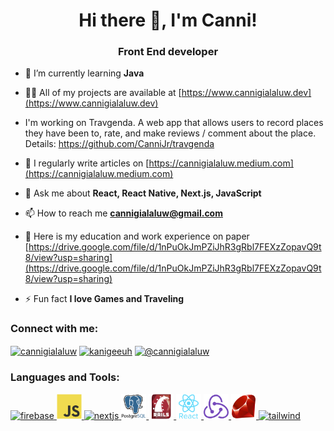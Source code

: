 <h1 align="center">Hi there 👋, I'm Canni!</h1>
<h3 align="center">Front End developer</h3>


- 🌱 I’m currently learning **Java**

- 👨‍💻 All of my projects are available at [https://www.cannigialaluw.dev](https://www.cannigialaluw.dev)

- I'm working on Travgenda. A web app that allows users to record places they have been to, rate, and make reviews / comment about the place. 
  Details: https://github.com/CanniJr/travgenda

- 📝 I regularly write articles on [https://cannigialaluw.medium.com](https://cannigialaluw.medium.com)

- 💬 Ask me about **React, React Native, Next.js, JavaScript**

- 📫 How to reach me **cannigialaluw@gmail.com**

- 📄 Here is my education and work experience on paper [https://drive.google.com/file/d/1nPuOkJmPZiJhR3gRbl7FEXzZopavQ9t8/view?usp=sharing](https://drive.google.com/file/d/1nPuOkJmPZiJhR3gRbl7FEXzZopavQ9t8/view?usp=sharing)

- ⚡ Fun fact **I love Games and Traveling**


<h3 align="left">Connect with me:</h3>
<p align="left">
<a href="https://linkedin.com/in/cannigialaluw" target="blank"><img align="center" src="https://raw.githubusercontent.com/rahuldkjain/github-profile-readme-generator/neutral-icons/src/images/icons/Social/linked-in-alt.svg" alt="cannigialaluw" height="30" width="40" /></a>
<a href="https://instagram.com/kanigeeuh" target="blank"><img align="center" src="https://raw.githubusercontent.com/rahuldkjain/github-profile-readme-generator/neutral-icons/src/images/icons/Social/instagram.svg" alt="kanigeeuh" height="30" width="40" /></a>
<a href="https://medium.com/@cannigialaluw" target="blank"><img align="center" src="https://raw.githubusercontent.com/rahuldkjain/github-profile-readme-generator/neutral-icons/src/images/icons/Social/medium.svg" alt="@cannigialaluw" height="30" width="40" /></a>
</p>

<h3 align="left">Languages and Tools:</h3>
<p align="left"> <a href="https://firebase.google.com/" target="_blank"> <img src="https://www.vectorlogo.zone/logos/firebase/firebase-icon.svg" alt="firebase" width="40" height="40"/> </a> <a href="https://developer.mozilla.org/en-US/docs/Web/JavaScript" target="_blank"> <img src="https://raw.githubusercontent.com/devicons/devicon/master/icons/javascript/javascript-original.svg" alt="javascript" width="40" height="40"/> </a> <a href="https://nextjs.org/" target="_blank"> <img src="https://cdn.worldvectorlogo.com/logos/nextjs-3.svg" alt="nextjs" width="40" height="40"/> </a> <a href="https://www.postgresql.org" target="_blank"> <img src="https://raw.githubusercontent.com/devicons/devicon/master/icons/postgresql/postgresql-original-wordmark.svg" alt="postgresql" width="40" height="40"/> </a> <a href="https://rubyonrails.org" target="_blank"> <img src="https://raw.githubusercontent.com/devicons/devicon/master/icons/rails/rails-original-wordmark.svg" alt="rails" width="40" height="40"/> </a> <a href="https://reactjs.org/" target="_blank"> <img src="https://raw.githubusercontent.com/devicons/devicon/master/icons/react/react-original-wordmark.svg" alt="react" width="40" height="40"/> </a> <a href="https://redux.js.org" target="_blank"> <img src="https://raw.githubusercontent.com/devicons/devicon/master/icons/redux/redux-original.svg" alt="redux" width="40" height="40"/> </a> <a href="https://www.ruby-lang.org/en/" target="_blank"> <img src="https://raw.githubusercontent.com/devicons/devicon/master/icons/ruby/ruby-original.svg" alt="ruby" width="40" height="40"/> </a> <a href="https://tailwindcss.com/" target="_blank"> <img src="https://www.vectorlogo.zone/logos/tailwindcss/tailwindcss-icon.svg" alt="tailwind" width="40" height="40"/> </a> </p>
